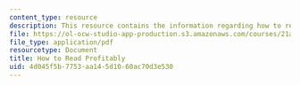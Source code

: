 ```yaml
---
content_type: resource
description: This resource contains the information regarding how to read profitably.
file: https://ol-ocw-studio-app-production.s3.amazonaws.com/courses/21a-230j-the-contemporary-american-family-spring-2004/4d045f5b7753aa145d1060ac70d3e530_MIT21A_230JS04_onreading.pdf
file_type: application/pdf
resourcetype: Document
title: How to Read Profitably
uid: 4d045f5b-7753-aa14-5d10-60ac70d3e530
---
```

